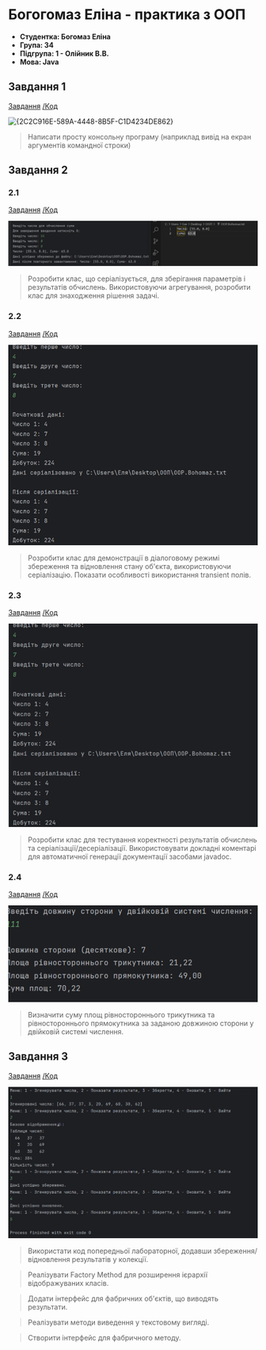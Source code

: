# Богогомаз Еліна - практика з ООП
- **Студентка: Богомаз Еліна**
- **Група: 34**
- **Підгрупа: 1 - Олійник В.В.**
- **Мова: Java**
## Завдання 1
[Завдання](https://github.com/ElinaBohomaz/OOP.Bohomaz/blob/main/OOP/src/task1/Readme.md) 
[/Код](https://github.com/ElinaBohomaz/OOP.Bohomaz/blob/main/OOP/src/task1/Main.java)

![{2C2C916E-589A-4448-8B5F-C1D4234DE862}](https://github.com/user-attachments/assets/0189cdb5-a342-487f-893f-07bae5642706)
> Написати просту консольну програму (наприклад вивід на екран аргументів командної строки)

## Завдання 2
### 2.1
[Завдання](https://github.com/ElinaBohomaz/OOP.Bohomaz/blob/main/OOP/src/task2/readme.md) 
[/Код](https://github.com/ElinaBohomaz/OOP.Bohomaz/blob/main/OOP/src/task2/Main1.java)

![img.png](image/img.png)
> Розробити клас, що серіалізується, для зберігання параметрів і результатів обчислень. Використовуючи агрегування, розробити клас для знаходження рішення задачі.

### 2.2
[Завдання](https://github.com/ElinaBohomaz/OOP.Bohomaz/blob/main/OOP/src/task2/readme.md)
[/Код](https://github.com/ElinaBohomaz/OOP.Bohomaz/blob/main/OOP/src/task2/Main2.java)

![img_2.png](image/img_2.png)
> Розробити клас для демонстрації в діалоговому режимі збереження та відновлення стану об'єкта, використовуючи серіалізацію. Показати особливості використання transient полів.

### 2.3
[Завдання](https://github.com/ElinaBohomaz/OOP.Bohomaz/blob/main/OOP/src/task2/readme.md)
[/Код](https://github.com/ElinaBohomaz/OOP.Bohomaz/blob/main/OOP/src/task2/Main3.java)

![task2.3.jpg](image/task2.3.jpg)
> Розробити клас для тестування коректності результатів обчислень та серіалізації/десеріалізації. Використовувати докладні коментарі для автоматичної генерації документації засобами javadoc.

### 2.4
[Завдання](https://github.com/ElinaBohomaz/OOP.Bohomaz/blob/main/OOP/src/task2/readme.md)
[/Код](https://github.com/ElinaBohomaz/OOP.Bohomaz/blob/main/OOP/src/task2/Main4.java)

![img_4.png](image/img_4.png)
> Визначити суму площ рівностороннього трикутника та рівностороннього прямокутника за заданою довжиною сторони у двійковій системі числення.

## Завдання 3
[Завдання](https://github.com/ElinaBohomaz/OOP.Bohomaz/blob/main/OOP/src/task3/Readme.md)
[/Код](https://github.com/ElinaBohomaz/OOP.Bohomaz/blob/main/OOP/src/task3/Main.java)

![task3.jpg](image/task3.jpg)
> Використати код попередньої лабораторної, додавши збереження/відновлення результатів у колекції.

> Реалізувати Factory Method для розширення ієрархії відображуваних класів.

> Додати інтерфейс для фабричних об'єктів, що виводять результати.

> Реалізувати методи виведення у текстовому вигляді.

> Створити інтерфейс для фабричного методу.